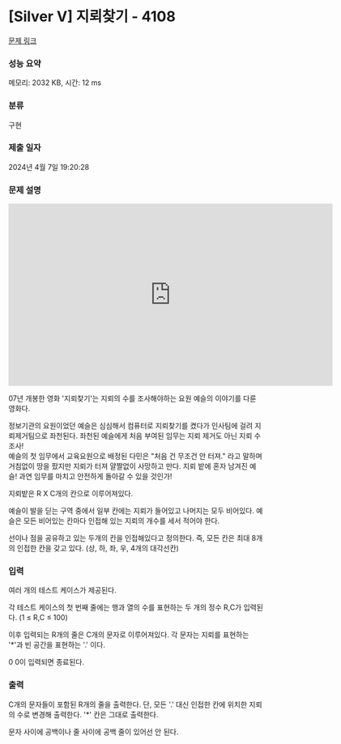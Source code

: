 # [Silver V] 지뢰찾기 - 4108 

[문제 링크](https://www.acmicpc.net/problem/4108) 

### 성능 요약

메모리: 2032 KB, 시간: 12 ms

### 분류

구현

### 제출 일자

2024년 4월 7일 19:20:28

### 문제 설명

<p><iframe frameborder="0" height="360" src="https://www.youtube.com/embed/LHY8NKj3RKs" width="640"></iframe></p>

<p>07년 개봉한 영화 '지뢰찾기'는 지뢰의 수를 조사해야하는 요원 예슬의 이야기를 다룬 영화다.</p>

<p>정보기관의 요원이었던 예슬은 심심해서 컴퓨터로 지뢰찾기를 켰다가 인사팀에 걸려 지뢰제거팀으로 좌천된다. 좌천된 예슬에게 처음 부여된 임무는 지뢰 제거도 아닌 지뢰 수 조사!<br>
예슬의 첫 임무에서 교육요원으로 배정된 다민은 "처음 건 무조건 안 터져." 라고 말하며 거침없이 땅을 팠지만 지뢰가 터져 얄짤없이 사망하고 만다. 지뢰 밭에 혼자 남겨진 예슬! 과연 임무를 마치고 안전하게 돌아갈 수 있을 것인가!</p>

<p>지뢰밭은 R X C개의 칸으로 이루어져있다.</p>

<p>예슬이 발을 딛는 구역 중에서 일부 칸에는 지뢰가 들어있고 나머지는 모두 비어있다. 예슬은 모든 비어있는 칸마다 인접해 있는 지뢰의 개수를 세서 적어야 한다.</p>

<p>선이나 점을 공유하고 있는 두개의 칸을 인접해있다고 정의한다. 즉, 모든 칸은 최대 8개의 인접한 칸을 갖고 있다. (상, 하, 좌, 우, 4개의 대각선칸)</p>

### 입력 

 <p>여러 개의 테스트 케이스가 제공된다.</p>

<p>각 테스트 케이스의 첫 번째 줄에는 행과 열의 수를 표현하는 두 개의 정수 R,C가 입력된다. (1 ≤ R,C ≤ 100)</p>

<p>이후 입력되는 R개의 줄은 C개의 문자로 이루어져있다. 각 문자는 지뢰를 표현하는 '*'과 빈 공간을 표현하는 '.' 이다.</p>

<p>0 0이 입력되면 종료된다.</p>

### 출력 

 <p>C개의 문자들이 포함된 R개의 줄을 출력한다. 단, 모든 '.' 대신 인접한 칸에 위치한 지뢰의 수로 변경해 출력한다. '*' 칸은 그대로 출력한다.</p>

<p>문자 사이에 공백이나 줄 사이에 공백 줄이 있어선 안 된다.</p>

